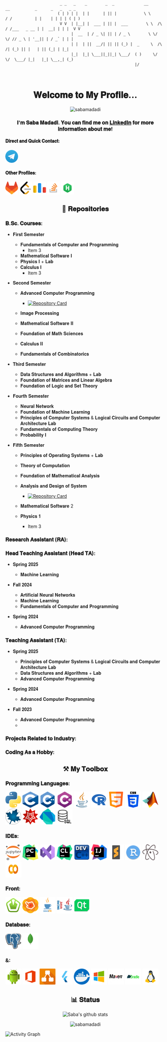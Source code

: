 ``````
                                                     
                        _ _   _    _        _  _             __          __           _      _   _   _ _ 
                       ( | ) | |  | |      | || |            \ \        / /          | |    | | | | ( | )
                        V V  | |__| |  ___ | || |  ___        \ \  /\  / /___   _ __ | |  __| | | |  V V 
                             |  __  | / _ \| || | / _ \        \ \/  \/ // _ \ | '__|| | / _` | | |      
                             | |  | ||  __/| || || (_) |  _     \  /\  /| (_) || |   | || (_| | |_|      
                             |_|  |_| \___||_||_| \___/  ( )     \/  \/  \___/ |_|   |_| \__,_| (_)      
                                                         |/                                              
                                                                             
                       
``````     
<h1 align="center" title="Happy to see you here :)"> 𝐖𝐞𝐥𝐜𝐨𝐦𝐞 𝐭𝐨 𝐌𝐲 𝐏𝐫𝐨𝐟𝐢𝐥𝐞... </h1>
<p align="center"> <img src="https://komarev.com/ghpvc/?username=sabamadadi&label=Profile%20views&color=0e75b6&style=flat" alt="sabamadadi" /> </p>
<h3 align="center">𝐈’𝐦 𝐒𝐚𝐛𝐚 𝐌𝐚𝐝𝐚𝐝𝐢. 𝐘𝐨𝐮 𝐜𝐚𝐧 𝐟𝐢𝐧𝐝 𝐦𝐞 𝐨𝐧 <a href="https://www.linkedin.com/in/sabamadadi" target="_blank">𝐋𝐢𝐧𝐤𝐞𝐝𝐈𝐧</a> 𝐟𝐨𝐫 𝐦𝐨𝐫𝐞 𝐢𝐧𝐟𝐨𝐫𝐦𝐚𝐭𝐢𝐨𝐧 𝐚𝐛𝐨𝐮𝐭 𝐦𝐞! </h3>



<h4 align="left" title=""> 𝐃𝐢𝐫𝐞𝐜𝐭 𝐚𝐧𝐝 𝐐𝐮𝐢𝐜𝐤 𝐂𝐨𝐧𝐭𝐚𝐜𝐭: </h4> <a href="https://t.me/sabamadadi24"> <img src="Icons/Telegram.webp" alt="blender" width="40" height="40"/></a>

<h4 align="left" title=""> 𝐎𝐭𝐡𝐞𝐫 𝐏𝐫𝐨𝐟𝐢𝐥𝐞𝐬: </h4>
  
<a href="https://gitlab.com/sabamadadi1"> <img src="Icons/GL.png" alt="blender" width="40" height="40"/></a> <a href="https://leetcode.com/sabamadadi/"> <img src="Icons/Leetcode.webp" alt="blender" width="40" height="40"/></a> <a href="https://codeforces.com/profile/sabamadadi"> <img src="Icons/Code Forces.webp" alt="blender" width="40" height="40"/></a> <a href="https://stackoverflow.com/users/21433236/saba-madadi"> <img src="Icons/Stack Overflow.png" alt="blender" width="40" height="40"/></a> <a href="https://www.hackerrank.com/sabamadadi9?hr_r=1"> <img src="Icons/HR.png" alt="blender" width="40" height="40"/></a>


<h2 align="center" > 📃 𝐑𝐞𝐩𝐨𝐬𝐢𝐭𝐨𝐫𝐢𝐞𝐬 </h2>

<h3 align="left" title=""> 𝐁.𝐒𝐜. 𝐂𝐨𝐮𝐫𝐬𝐞𝐬: </h3>

* 𝐅𝐢𝐫𝐬𝐭 𝐒𝐞𝐦𝐞𝐬𝐭𝐞𝐫
  * 𝐅𝐮𝐧𝐝𝐚𝐦𝐞𝐧𝐭𝐚𝐥𝐬 𝐨𝐟 𝐂𝐨𝐦𝐩𝐮𝐭𝐞𝐫 𝐚𝐧𝐝 𝐏𝐫𝐨𝐠𝐫𝐚𝐦𝐦𝐢𝐧𝐠
    * Item 3
  * 𝐌𝐚𝐭𝐡𝐞𝐦𝐚𝐭𝐢𝐜𝐚𝐥 𝐒𝐨𝐟𝐭𝐰𝐚𝐫𝐞 𝐈
  * 𝐏𝐡𝐲𝐬𝐢𝐜𝐬 𝐈 + 𝐋𝐚𝐛
  * 𝐂𝐚𝐥𝐜𝐮𝐥𝐮𝐬 𝐈
    * Item 3
  
* 𝐒𝐞𝐜𝐨𝐧𝐝 𝐒𝐞𝐦𝐞𝐬𝐭𝐞𝐫
  * 𝐀𝐝𝐯𝐚𝐧𝐜𝐞𝐝 𝐂𝐨𝐦𝐩𝐮𝐭𝐞𝐫 𝐏𝐫𝐨𝐠𝐫𝐚𝐦𝐦𝐢𝐧𝐠
    
    * <a href="https://github.com/sabamadadi/MelodyHub"> <img alt="Repository Card" src="https://img.shields.io/static/v1?label=Final Project&message=MelodyHub&color=blue&logo=github"> </a>
  * 𝐈𝐦𝐚𝐠𝐞 𝐏𝐫𝐨𝐜𝐞𝐬𝐬𝐢𝐧𝐠
  * 𝐌𝐚𝐭𝐡𝐞𝐦𝐚𝐭𝐢𝐜𝐚𝐥 𝐒𝐨𝐟𝐭𝐰𝐚𝐫𝐞 𝐈𝐈
  * 𝐅𝐨𝐮𝐧𝐝𝐚𝐭𝐢𝐨𝐧 𝐨𝐟 𝐌𝐚𝐭𝐡 𝐒𝐜𝐢𝐞𝐧𝐜𝐞𝐬
  * 𝐂𝐚𝐥𝐜𝐮𝐥𝐮𝐬 𝐈𝐈
  * 𝐅𝐮𝐧𝐝𝐚𝐦𝐞𝐧𝐭𝐚𝐥𝐬 𝐨𝐟 𝐂𝐨𝐦𝐛𝐢𝐧𝐚𝐭𝐨𝐫𝐢𝐜𝐬

* 𝐓𝐡𝐢𝐫𝐝 𝐒𝐞𝐦𝐞𝐬𝐭𝐞𝐫
  * 𝐃𝐚𝐭𝐚 𝐒𝐭𝐫𝐮𝐜𝐭𝐮𝐫𝐞𝐬 𝐚𝐧𝐝 𝐀𝐥𝐠𝐨𝐫𝐢𝐭𝐡𝐦𝐬 + 𝐋𝐚𝐛
  * 𝐅𝐨𝐮𝐧𝐝𝐚𝐭𝐢𝐨𝐧 𝐨𝐟 𝐌𝐚𝐭𝐫𝐢𝐜𝐞𝐬 𝐚𝐧𝐝 𝐋𝐢𝐧𝐞𝐚𝐫 𝐀𝐥𝐠𝐞𝐛𝐫𝐚
  * 𝐅𝐨𝐮𝐧𝐝𝐚𝐭𝐢𝐨𝐧 𝐨𝐟 𝐋𝐨𝐠𝐢𝐜 𝐚𝐧𝐝 𝐒𝐞𝐭 𝐓𝐡𝐞𝐨𝐫𝐲

* 𝐅𝐨𝐮𝐫𝐭𝐡 𝐒𝐞𝐦𝐞𝐬𝐭𝐞𝐫
  * 𝐍𝐞𝐮𝐫𝐚𝐥 𝐍𝐞𝐭𝐰𝐨𝐫𝐤
  * 𝐅𝐨𝐮𝐧𝐝𝐚𝐭𝐢𝐨𝐧 𝐨𝐟 𝐌𝐚𝐜𝐡𝐢𝐧𝐞 𝐋𝐞𝐚𝐫𝐧𝐢𝐧𝐠
  * 𝐏𝐫𝐢𝐧𝐜𝐢𝐩𝐥𝐞𝐬 𝐨𝐟 𝐂𝐨𝐦𝐩𝐮𝐭𝐞𝐫 𝐒𝐲𝐬𝐭𝐞𝐦𝐬 & 𝐋𝐨𝐠𝐢𝐜𝐚𝐥 𝐂𝐢𝐫𝐜𝐮𝐢𝐭𝐬 𝐚𝐧𝐝 𝐂𝐨𝐦𝐩𝐮𝐭𝐞𝐫 𝐀𝐫𝐜𝐡𝐢𝐭𝐞𝐜𝐭𝐮𝐫𝐞 𝐋𝐚𝐛
  * 𝐅𝐮𝐧𝐝𝐚𝐦𝐞𝐧𝐭𝐚𝐥𝐬 𝐨𝐟 𝐂𝐨𝐦𝐩𝐮𝐭𝐢𝐧𝐠 𝐓𝐡𝐞𝐨𝐫𝐲
  * 𝐏𝐫𝐨𝐛𝐚𝐛𝐢𝐥𝐢𝐭𝐲 𝐈

 
* 𝐅𝐢𝐟𝐭𝐡 𝐒𝐞𝐦𝐞𝐬𝐭𝐞𝐫
  * 𝐏𝐫𝐢𝐧𝐜𝐢𝐩𝐥𝐞𝐬 𝐨𝐟 𝐎𝐩𝐞𝐫𝐚𝐭𝐢𝐧𝐠 𝐒𝐲𝐬𝐭𝐞𝐦𝐬 + 𝐋𝐚𝐛
  * 𝐓𝐡𝐞𝐨𝐫𝐲 𝐨𝐟 𝐂𝐨𝐦𝐩𝐮𝐭𝐚𝐭𝐢𝐨𝐧
  * 𝐅𝐨𝐮𝐧𝐝𝐚𝐭𝐢𝐨𝐧 𝐨𝐟 𝐌𝐚𝐭𝐡𝐞𝐦𝐚𝐭𝐢𝐜𝐚𝐥 𝐀𝐧𝐚𝐥𝐲𝐬𝐢𝐬
  * 𝐀𝐧𝐚𝐥𝐲𝐬𝐢𝐬 𝐚𝐧𝐝 𝐃𝐞𝐬𝐢𝐠𝐧 𝐨𝐟 𝐒𝐲𝐬𝐭𝐞𝐦

    * <a href="https://github.com/sabamadadi/MelodyHub"> <img alt="Repository Card" src="https://img.shields.io/static/v1?label=AP Final Project&message=MelodyHub&color=green&logo=github"> </a>
  * 𝐌𝐚𝐭𝐡𝐞𝐦𝐚𝐭𝐢𝐜𝐚𝐥 𝐒𝐨𝐟𝐭𝐰𝐚𝐫𝐞 2
  * 𝐏𝐡𝐲𝐬𝐢𝐜𝐬 𝟏
    * Item 3

<h3 align="left" title=""> 𝐑𝐞𝐬𝐞𝐚𝐫𝐜𝐡 𝐀𝐬𝐬𝐢𝐬𝐭𝐚𝐧𝐭 (𝐑𝐀): </h3>

<h3 align="left" title=""> 𝐇𝐞𝐚𝐝 𝐓𝐞𝐚𝐜𝐡𝐢𝐧𝐠 𝐀𝐬𝐬𝐢𝐬𝐭𝐚𝐧𝐭 (𝐇𝐞𝐚𝐝 𝐓𝐀): </h3>

* 𝐒𝐩𝐫𝐢𝐧𝐠 𝟐𝟎𝟐𝟓
  * 𝐌𝐚𝐜𝐡𝐢𝐧𝐞 𝐋𝐞𝐚𝐫𝐧𝐢𝐧𝐠

* 𝐅𝐚𝐥𝐥 𝟐𝟎𝟐𝟒
  * 𝐀𝐫𝐭𝐢𝐟𝐢𝐜𝐢𝐚𝐥 𝐍𝐞𝐮𝐫𝐚𝐥 𝐍𝐞𝐭𝐰𝐨𝐫𝐤𝐬
  * 𝐌𝐚𝐜𝐡𝐢𝐧𝐞 𝐋𝐞𝐚𝐫𝐧𝐢𝐧𝐠
  * 𝐅𝐮𝐧𝐝𝐚𝐦𝐞𝐧𝐭𝐚𝐥𝐬 𝐨𝐟 𝐂𝐨𝐦𝐩𝐮𝐭𝐞𝐫 𝐚𝐧𝐝 𝐏𝐫𝐨𝐠𝐫𝐚𝐦𝐦𝐢𝐧𝐠

* 𝐒𝐩𝐫𝐢𝐧𝐠 𝟐𝟎𝟐𝟒
  * 𝐀𝐝𝐯𝐚𝐧𝐜𝐞𝐝 𝐂𝐨𝐦𝐩𝐮𝐭𝐞𝐫 𝐏𝐫𝐨𝐠𝐫𝐚𝐦𝐦𝐢𝐧𝐠

<h3 align="left" title=""> 𝐓𝐞𝐚𝐜𝐡𝐢𝐧𝐠 𝐀𝐬𝐬𝐢𝐬𝐭𝐚𝐧𝐭 (𝐓𝐀): </h3>

* 𝐒𝐩𝐫𝐢𝐧𝐠 𝟐𝟎𝟐𝟓
  * 𝐏𝐫𝐢𝐧𝐜𝐢𝐩𝐥𝐞𝐬 𝐨𝐟 𝐂𝐨𝐦𝐩𝐮𝐭𝐞𝐫 𝐒𝐲𝐬𝐭𝐞𝐦𝐬 & 𝐋𝐨𝐠𝐢𝐜𝐚𝐥 𝐂𝐢𝐫𝐜𝐮𝐢𝐭𝐬 𝐚𝐧𝐝 𝐂𝐨𝐦𝐩𝐮𝐭𝐞𝐫 𝐀𝐫𝐜𝐡𝐢𝐭𝐞𝐜𝐭𝐮𝐫𝐞 𝐋𝐚𝐛
  * 𝐃𝐚𝐭𝐚 𝐒𝐭𝐫𝐮𝐜𝐭𝐮𝐫𝐞𝐬 𝐚𝐧𝐝 𝐀𝐥𝐠𝐨𝐫𝐢𝐭𝐡𝐦𝐬 + 𝐋𝐚𝐛
  * 𝐀𝐝𝐯𝐚𝐧𝐜𝐞𝐝 𝐂𝐨𝐦𝐩𝐮𝐭𝐞𝐫 𝐏𝐫𝐨𝐠𝐫𝐚𝐦𝐦𝐢𝐧𝐠

* 𝐒𝐩𝐫𝐢𝐧𝐠 𝟐𝟎𝟐𝟒
  * 𝐀𝐝𝐯𝐚𝐧𝐜𝐞𝐝 𝐂𝐨𝐦𝐩𝐮𝐭𝐞𝐫 𝐏𝐫𝐨𝐠𝐫𝐚𝐦𝐦𝐢𝐧𝐠

* 𝐅𝐚𝐥𝐥 𝟐𝟎𝟐𝟑
  * 𝐀𝐝𝐯𝐚𝐧𝐜𝐞𝐝 𝐂𝐨𝐦𝐩𝐮𝐭𝐞𝐫 𝐏𝐫𝐨𝐠𝐫𝐚𝐦𝐦𝐢𝐧𝐠
  * 

<h3 align="left" title=""> 𝐏𝐫𝐨𝐣𝐞𝐜𝐭𝐬 𝐑𝐞𝐥𝐚𝐭𝐞𝐝 𝐭𝐨 𝐈𝐧𝐝𝐮𝐬𝐭𝐫𝐲: </h3>

<h3 align="left" title=""> 𝐂𝐨𝐝𝐢𝐧𝐠 𝐀𝐬 𝐚 𝐇𝐨𝐛𝐛𝐲: </h3>


<h2 align="center" title=""> ⚒️ 𝐌𝐲 𝐓𝐨𝐨𝐥𝐛𝐨𝐱 </h2>
<h3 align="left" title=""> 𝐏𝐫𝐨𝐠𝐫𝐚𝐦𝐦𝐢𝐧𝐠 𝐋𝐚𝐧𝐠𝐮𝐚𝐠𝐞𝐬: </h3>

<a> <img src="Icons/Python.png" alt="blender" width="50" height="50"/> </a> <a target="_blank" rel="noreferrer"> <img src="Icons/C (PL).png" alt="blender" width="50" height="50"/> </a>  <a> <img src="Icons/C++.png" alt="blender" width="50" height="50"/> </a> <a> <img src="Icons/Csharp.png" alt="blender" width="50" height="50"/> </a> <a> <img src="Icons/Java.png" alt="blender" width="50" height="50"/> </a> <a> <img src="Icons/R.png" alt="blender" width="50" height="50"/> </a> <a> <img src="Icons/Html.png" alt="blender" width="50" height="50"/> </a> <a > <img src="Icons/CSS.png" alt="blender" width="50" height="50"/> </a> <a> <img src="Icons/Matlab.png" alt="blender" width="50" height="50"/> </a> <a> <img src="Icons/Maple.png" alt="blender" width="50" height="50"/> </a> <a> <img src="Icons/WM.webp" alt="blender" width="50" height="50"/> </a> <a> <img src="Icons/Dart.png" alt="blender" width="50" height="50"/> </a> <a> <img src="Icons/SQL.png" alt="blender" width="50" height="50"/> </a>

<h3 align="left" title=""> 𝐈𝐃𝐄𝐬: </h3>
<p align="left"> <a> <img src="Icons/Jupyter.png" alt="blender" width="50" height="50"/> </a>  <a> <img src="Icons/PyCharm.png" alt="blender" width="50" height="50"/> </a> <a> <img src="Icons/VS.png" alt="blender" width="50" height="50"/> </a>  <a> <img src="Icons/CLion.png" alt="blender" width="50" height="50"/> </a> <a> <img src="Icons/DEV.png" alt="blender" width="50" height="50"/> </a> <a> <img src="Icons/IJ.png" alt="blender" width="50" height="50"/> </a> <a> <img src="Icons/Sublime Text.png" alt="blender" width="50" height="50"/> </a> <a> <img src="Icons/Rstudio.png" alt="blender" width="50" height="50"/> </a> <a> <img src="Icons/Atom.png" alt="blender" width="50" height="50"/> </a> <a> <img src="Icons/Colab.png" alt="blender" width="50" height="50"/> </a>

<h3 align="left" title=""> 𝐅𝐫𝐨𝐧𝐭: </h3>
<p align="left"> <a> <img src="Icons/SFML.png" alt="blender" width="50" height="50"/> </a> <a> <img src="Icons/Scene Builder.webp" alt="blender" width="50" height="50"/> </a> <a> <img src="Icons/JavaFX.png" alt="blender" width="50" height="50"/> </a> <a> <img src="Icons/Swing.png" alt="blender" width="50" height="50"/> </a> <a> <img src="Icons/QT.png" alt="blender" width="50" height="50"/> </a> </details>

<h3 align="left" title=""> 𝐃𝐚𝐭𝐚𝐛𝐚𝐬𝐞: </h3>
<p align="left"> <a> <img src="Icons/pgAdmin.png" alt="blender" width="50" height="50"/> </a> <a> <img src="Icons/Mongo.png" alt="blender" width="50" height="50"/> </a>
  
<h3 align="left" title=""> &: </h3>
<p align="left"> <a> <img src="Icons/Android.png" alt="blender" width="50" height="50"/> </a> <a> <img src="Icons/Office.png" alt="blender" width="50" height="50"/> </a> <a> <img src="Icons/Diagrams.png" alt="blender" width="50" height="50"/> </a>  <a> <img src="Icons/Flutter.png" alt="blender" width="50" height="50"/> </a>  <a> <img src="Icons/Docker.png" alt="blender" width="50" height="50"/> </a>   <a> <img src="Icons/Windows.png" alt="blender" width="50" height="50"/> </a>  <a> <img src="Icons/Maven.jpg" alt="blender" width="50" height="50"/> </a>  <a> <img src="Icons/Gradle.png" alt="blender" width="50" height="50"/> </a>  <a> <img src="Icons/Linux.png" alt="blender" width="50" height="50"/> </a></details>


<h2 align="center" > 📊 𝐒𝐭𝐚𝐭𝐮𝐬 </h2>
<p align="center"><img src="https://github-readme-stats.vercel.app/api?username=sabamadadi&theme=defualt&show_icons=true" alt="Saba's github stats">
</p>

    
<p align="center"><img src="https://github-readme-streak-stats.herokuapp.com/?user=sabamadadi&" alt="sabamadadi" /></p>

![Activity Graph](https://github-readme-activity-graph.vercel.app/graph?username=sabamadadi&bg_color=fffefe&color=0000FF&line=0000CC&point=00CCFF&area=true&hide_border=true)
